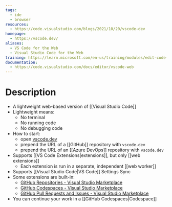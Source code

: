 ```yaml
---
tags:
  - ide
  - browser
resources:
  - https://code.visualstudio.com/blogs/2021/10/20/vscode-dev
homepage:
  - https://vscode.dev/
aliases:
  - VS Code for the Web
  - Visual Studio Code for the Web
training: https://learn.microsoft.com/en-us/training/modules/edit-code-using-any-device/
documentation:
  - https://code.visualstudio.com/docs/editor/vscode-web
---
```

# Description
- A lightweight web-based version of [[Visual Studio Code]]
- Lightweight means:
	- No terminal
	- No running code
	- No debugging code
- How to start:
	- open [vscode.dev](https://vscode.dev)
	- prepend the URL of a [[GitHub]] repository with `vscode.dev`
	- prepend the URL of an [[Azure DevOps]] repository with `vscode.dev`
- Supports [[VS Code Extensions|extensions]], but only [[web extensions]]
	- Each extension is run in a separate, independent [[web worker]]
- Supports [[Visual Studio Code|VS Code]] Settings Sync
- Some extensions are built-in:
	- [GitHub Repositories - Visual Studio Marketplace](https://marketplace.visualstudio.com/items?itemName=github.remotehub)
	- [GitHub Codespaces - Visual Studio Marketplace](https://marketplace.visualstudio.com/items?itemName=GitHub.codespaces)
	- [GitHub Pull Requests and Issues - Visual Studio Marketplace](https://marketplace.visualstudio.com/items?itemName=GitHub.vscode-pull-request-github)
- You can continue your work in a [[GitHub Codespaces|Codespace]]
